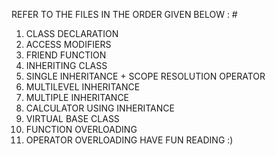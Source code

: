 REFER TO THE FILES IN THE ORDER GIVEN BELOW : #
 1. CLASS DECLARATION
 2. ACCESS MODIFIERS
 3. FRIEND FUNCTION
 4. INHERITING CLASS
 5. SINGLE INHERITANCE + SCOPE RESOLUTION OPERATOR
 6. MULTILEVEL INHERITANCE
 7. MULTIPLE INHERITANCE
 8. CALCULATOR USING INHERITANCE
 9. VIRTUAL BASE CLASS
 10. FUNCTION OVERLOADING
 11. OPERATOR OVERLOADING
HAVE FUN READING :)
